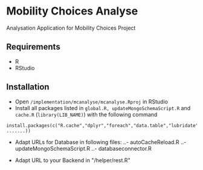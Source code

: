 # Mobility Choices Analyse
Analysation Application for Mobility Choices Project

## Requirements
- R
- RStudio

## Installation
- Open `/implementation/mcanalyse/mcanalyse.Rproj` in RStudio
- Install all packages listed in `global.R, updateMongoSchemaScript.R` and `cache.R` (`library(LIB_NAME)`) with the following command
```
install.packages(c("R.cache","dplyr","foreach","data.table","lubridate","sp", .......))
```

- Adapt URLs for Database in following files:
..- autoCacheReload.R
..- updateMongoSchemaScript.R
..- databaseconnector.R

- Adapt URL to your Backend in "/helper/rest.R"
